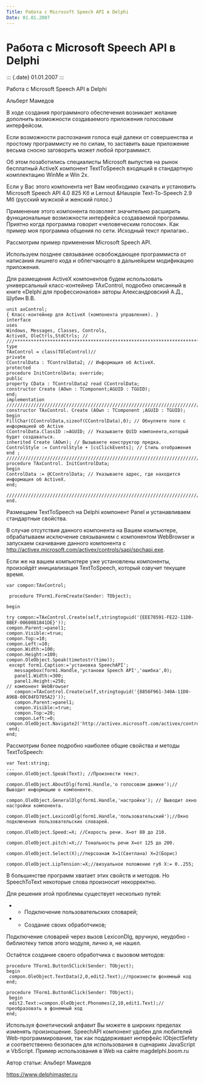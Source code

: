```yaml
---
Title: Работа с Microsoft Speech API в Delphi
Date: 01.01.2007
---
```



Работа с Microsoft Speech API в Delphi
======================================

::: {.date}
01.01.2007
:::

Работа с Microsoft Speech API в Delphi

Альберт Мамедов

В ходе создания программного обеспечения возникает желание дополнить
возможности создаваемого приложения голосовым интерфейсом.

Если возможности распознания голоса ещё далеки от совершенства и
простому программисту не по силам, то заставить ваше приложение весьма
сносно заговорить может любой программист.

Об этом позаботились специалисты Microsoft выпустив на рынок бесплатный
ActiveX компонент TextToSpeech входящий в стандартную комплектацию WinMe
и Win 2x.

Если у Вас этого компонента нет Вам необходимо скачать и установить
Microsoft Speech API 4.0 825 Кб и Lernout &Hauspie Text-To-Speech 2.9 Мб
(русский мужской и женский голос.)

Применение этого компонента позволяет значительно расширить
функциональные возможности интерфейса создаваемой программы. Приятно
когда программа говорит «человеческим голосом». Как пример моя программа
общения по сети. Исходный текст прилагаю..

Рассмотрим пример применения Microsoft Speech API.

Используем позднее связывание освобождающее программиста от написания
лишнего кода и облегчающего в дальнейшем модификацию приложения.

Для размещения ActiveX компонентов будем использовать универсальный
класс-контейнер TAxControl, подробно описанный в книге «Delphi для
профессионалов» авторы Александровский А.Д., Шубин В.В.

    unit axControl;
    { Класс-контейнер для ActiveX (компонента управления). }
    interface
    uses
    Windows, Messages, Classes, Controls,
    ActiveX, OleCtrls,StdCtrls; //
    ///********************************************************************
    type
    TAxControl = class(TOleControl)//
    private
    CControlData : TControlData2; // Информация об ActiveX.
    protected
    procedure InitControlData; override;
    public
    property CData : TControlData2 read CControlData;
    constructor Create (AOwn : TComponent;AGUID : TGUID);
    end;
    implementation
    //////////////////////////////////////////////////////////////////////////////
    constructor TAxControl. Create (AOwn : TComponent ;AGUID : TGUID);
    begin
    FillChar(CControlData,sizeof(CControlData),0); // Обнуляете поле с информацией об Active
    CControlData.ClassID :=AGUID; // Указываете QUID компонента,который будет создаваться.
    inherited Create (AOwn); // Вызываете конструктор предка.
    ControlStyle := ControlStyle + [csClickEvents]; // Стиль отображения
    end ;
    ///////////////////////////////////////////////////////////////////////////////////
    procedure TAxControl. InitControlData;
    begin
    ControlData := @CControlData; // Указываете адрес, где находится информация об ActiveX.
    end;
     
    //////////////////////////////////////////////////////////////////////////////////////
    end.

 

Размещаем TextToSpeech на Delphi компонент Panel и устанавливаем
стандартные свойства.

В случае отсутствия данного компонента на Вашем компьютере, обрабатываем
исключение связыванием с компонентом WebBrowser и запускаем скачивание
данного компонента с
http://activex.microsoft.com/activex/controls/sapi/spchapi.exe.

Если же на вашем компьютере уже установлены компоненты, произойдёт
инициализация TextToSpeech, который озвучит текущее время.

    var compon:TAxControl;
     
     procedure TForm1.FormCreate(Sender: TObject); 
     
    begin 
     
    try compon:=TAxControl.Create(self,stringtoguid('{EEE78591-FE22-11D0-8BEF-0060081841DE}')); 
    compon.Parent:=panel1; 
    compon.Visible:=true;
    compon.Top:=10; 
    compon.Left:=10;
    compon.Width:=100;
    compon.Height:=100; 
    compon.OleObject.Speak(timetostr(time));
     except form1.Caption:='установка SpeechAPI';
       messagebox(form1.Handle,'установи Speech API','ошибка',0);
       panel1.Width:=300; 
       panel1.Height:=250; 
    // компонент WebBrowser
       compon:=TAxControl.Create(self,stringtoguid('{8856F961-340A-11D0-A96B-00C04FD705A2}'));
       compon.Parent:=panel1; 
       compon.Visible:=true; 
       compon.Top:=20;
       compon.Left:=0; compon.OleObject.Navigate2('http://activex.microsoft.com/activex/controls/sapi/spchapi.exe.',0,0,00); 
     end; 
    end; 

 

Рассмотрим более подробно наиболее общие свойства и методы TextToSpeech:

    var Text:string;
    ...
    compon.OleObject.Speak(Text); //Произнести текст.  
     
    compon.OleObject.AboutDlg(form1.Handle,'о голосовом движке');// Выводит информацию о компоненте.  
     
    compon.OleObject.GeneralDlg(form1.Handle,'настройка'); // Выводит окно настройки компонента.
     
    compon.OleObject.LexiconDlg(form1.Handle,'пользовательский');//Окно подключения пользовательских словарей.
     
    compon.OleObject.Speed:=X; //Скорость речи. X=от 80 до 210.
     
    compon.OleObject.pitch:=X;// Тональность речи X=от 125 до 200.
     
    compon.OleObject.Select(X);//персоанаж X=1(Светлана) X=2(Борис)
     
    compon.OleObject.LipTension:=X;//визуальное положение губ X:= 0..255; 

В большинстве программ хватает этих свойств и методов. Но SpeechToText
некоторые слова произносит некорректно.

Для решения этой проблемы существует несколько путей:

- - Подключение пользовательских словарей;

- - Создание своих обработчиков;

Подключение словарей через вызов LexiconDlg, вручную, неудобно -
библиотеку типов этого модуля, лично я, не нашел.

Остаётся создание своего обработчика с вызовом методов:

    procedure TForm1.Button5Click(Sender: TObject); 
    begin 
     compon.OleObject.TextData(2,0,edit2.Text);//произнести фонемный код 
    end; 
     
    procedure TForm1.Button6Click(Sender: TObject);
     begin 
     edit2.Text:=compon.OleObject.Phonemes(2,10,edit1.Text);//преобразовать в фонемный код 
    end;

 

Используя фонетический алфавит Вы можете в широких пределах изменять
произношение. SpeechAPI компонент удобен для любителей
Web-программирования, так как поддерживает интерфейс IObjectSefety и
соответственно безопасен для использования в сценариях JavaScript и
VbScript. Пример использования в Web на сайте magdelphi.boom.ru

Автор статьи: Альберт Мамедов

 

https://www.delphimaster.ru

